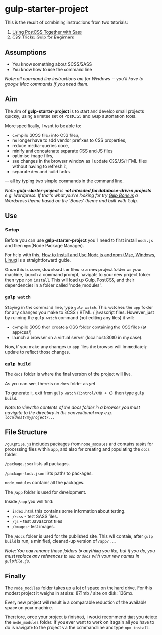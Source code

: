 # gulp-starter-project

This is the result of combining instructions from two tutorials:
1. [Using PostCSS Together with Sass](https://webdesign.tutsplus.com/tutorials/using-postcss-together-with-sass-stylus-or-less--cms-24591)
1. [CSS Tricks: Gulp for Beginners](https://css-tricks.com/gulp-for-beginners/)

## Assumptions
* You know something about SCSS/SASS
* You know how to use the command line

*Note: all command line instructions are for Windows -- you'll have to google Mac commands if you need them.*

## Aim
The aim of **gulp-starter-project** is to start and develop small projects quickly, using a limited set of PostCSS and Gulp automation tools. 

More specifically, I want to be able to:
* compile SCSS files into CSS files,
* no longer have to add vendor prefixes to CSS properties,
* reduce media-queries code,
* minify and concatenate separate CSS and JS files,
* optimise image files,
* see changes in the browser window as I update CSS/JS/HTML files without having to refresh it,
* separate dev and build tasks

 -- all by typing two simple commands in the command line.


*Note: **gulp-starter-project** is **not intended for database-driven projects** e.g. Wordpress. If that's what you're looking for try [Gulp Boneus](https://github.com/chrisnajman/gulp-boneus) a Wordpress theme based on the 'Bones' theme and built with Gulp.*

## Use

### Setup
Before you can use **gulp-starter-project** you'll need to first install `node.js` and then `npm` (Node Package Manager). 

For help with this, [How to Install and Use Node.js and npm (Mac, Windows, Linux)](https://www.taniarascia.com/how-to-install-and-use-node-js-and-npm-mac-and-windows/) is a straightforward guide.

Once this is done, download the files to a new project folder on your machine, launch a command prompt, navigate to your new project folder then type `npm install`. This will load up Gulp, PostCSS, and their dependencies in a folder called 'node_modules'.

### `gulp watch`
Staying in the command line, type `gulp watch`. This watches the `app` folder for any changes you make to SCSS / HTML / javascript files. However, just by running the `gulp watch` command (not editing any files) it will:

* compile SCSS then create a CSS folder containing the CSS files (at app/css/),
* launch a browser on a virtual server (localhost:3000 in my case). 

Now, if you make any changes to `app` files the browser will immediately update to reflect those changes.

### `gulp build`
The `docs` folder is where the final version of the project will live. 

As you can see, there is no `docs` folder as yet.

To generate it, exit from `gulp watch` (`Control/CMD + C`), then type `gulp build`.

*Note: to view the contents of the docs folder in a browser you must navigate to the directory in the conventional way e.g. `localhost/myproject/...`*

## File Structure

`/gulpfile.js` includes packages from `node_modules` and contains tasks for processing files within `app`, and also for creating and populating the `docs` folder.

`/package.json` lists all packages.

`/package-lock.json` lists paths to packages.

`node_modules` contains all the packages.

The `/app` folder is used for development. 

Inside `/app` you will find:

* `index.html`  this contains some information about testing.
* `/scss` - test SASS files.
* `/js` - test Javascript files
* `/images`- test images.

The `/docs` folder is used for the published site. This will contain, after `gulp build` is run, a minified, cleaned-up version of `/app/...`.

*Note: You can rename these folders to anything you like, but if you do, you must replace any references to `app` or `docs` with your new names in `gulpfile.js`.*

## Finally
The `node_modules` folder takes up a lot of space on the hard drive. For this modest project it weighs in at size: 87.1mb / size on disk: 136mb.

Every new project will result in a comparable reduction of the available space on your machine.

Therefore, once your project is finished, I would recommend that you delete the `node_modules` folder. If you ever want to work on it again all you have to do is navigate to the project via the command line and type `npm install`.



